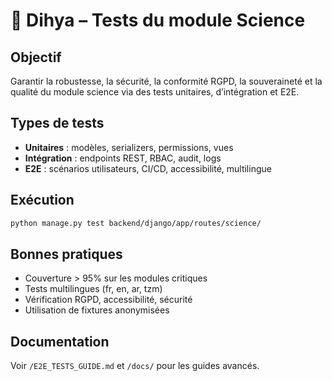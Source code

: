 # 🧪 Dihya – Tests du module Science

## Objectif
Garantir la robustesse, la sécurité, la conformité RGPD, la souveraineté et la qualité du module science via des tests unitaires, d’intégration et E2E.

## Types de tests
- **Unitaires** : modèles, serializers, permissions, vues
- **Intégration** : endpoints REST, RBAC, audit, logs
- **E2E** : scénarios utilisateurs, CI/CD, accessibilité, multilingue

## Exécution
```bash
python manage.py test backend/django/app/routes/science/
```

## Bonnes pratiques
- Couverture > 95% sur les modules critiques
- Tests multilingues (fr, en, ar, tzm)
- Vérification RGPD, accessibilité, sécurité
- Utilisation de fixtures anonymisées

## Documentation
Voir `/E2E_TESTS_GUIDE.md` et `/docs/` pour les guides avancés.
